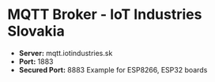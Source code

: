 # MQTT Broker - IoT Industries Slovakia
* **Server:** mqtt.iotindustries.sk
* **Port:** 1883
* **Secured Port:** 8883
Example for ESP8266, ESP32 boards

